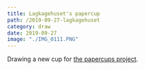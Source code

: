 ```yaml
---
title: Lagkagehuset's papercup
path: /2019-09-27-lagkagehuset
category: draw
date: 2019-09-27
image: "./IMG_0111.PNG"
---
```


Drawing a new cup for [the papercups project](http://papercups.mamuso.net).
